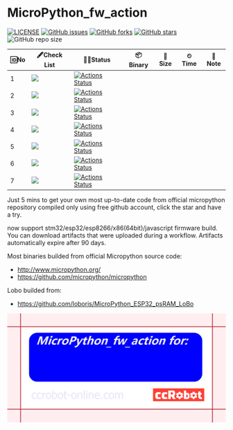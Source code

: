 # MicroPython_fw_action

[![LICENSE](https://img.shields.io/github/license/mashape/apistatus.svg?style=flat-square&label=LICENSE)](https://github.com/ccccmagicboy/MicroPython_fw_action/blob/master/LICENSE)
[![GitHub issues](https://img.shields.io/github/issues/ccccmagicboy/MicroPython_fw_action)](https://github.com/ccccmagicboy/MicroPython_fw_action/issues) [![GitHub forks](https://img.shields.io/github/forks/ccccmagicboy/MicroPython_fw_action)](https://github.com/ccccmagicboy/MicroPython_fw_action/network) [![GitHub stars](https://img.shields.io/github/stars/ccccmagicboy/MicroPython_fw_action)](https://github.com/ccccmagicboy/MicroPython_fw_action/stargazers)
![GitHub repo size](https://img.shields.io/github/repo-size/ccccmagicboy/micropython_fw_action)

| 🆔No 	| 🖋Check List 	| 👨‍💻Status   	| 📦Binary 	| 📐Size 	| ⏲Time 	| 📜Note 	|
|-----	|------------------------------------------------------	|------------------------------------------------------------------------------------------------------------------------------------------------------------------------------------------------------------------------	|---------	|-------	|-------	|-------	|
| 1 	| ![](https://img.shields.io/badge/STM32-official-blue) 	| [![Actions Status](https://github.com/ccccmagicboy/MicroPython_fw_action/workflows/STM32_BUILD/badge.svg)](https://github.com/ccccmagicboy/MicroPython_fw_action/actions?query=workflow%3ASTM32_BUILD) 	|  	|  	|  	|  	|
| 2 	| ![](https://img.shields.io/badge/ESP32-official-blue) 	| [![Actions Status](https://github.com/ccccmagicboy/MicroPython_fw_action/workflows/ESP32_BUILD/badge.svg)](https://github.com/ccccmagicboy/MicroPython_fw_action/actions?query=workflow%3AESP32_BUILD) 	|  	|  	|  	|  	|
| 3 	| ![](https://img.shields.io/badge/ESP8266-official-blue) 	| [![Actions Status](https://github.com/ccccmagicboy/MicroPython_fw_action/workflows/ESP8266_BUILD/badge.svg)](https://github.com/ccccmagicboy/MicroPython_fw_action/actions?query=workflow%3AESP8266_BUILD) 	|  	|  	|  	|  	|
| 4 	| ![](https://img.shields.io/badge/x86(64bit)-official-blue) 	| [![Actions Status](https://github.com/ccccmagicboy/MicroPython_fw_action/workflows/x86_BUILD(64bit)/badge.svg)](https://github.com/ccccmagicboy/MicroPython_fw_action/actions?query=workflow%3Ax86_BUILD(64bit)) 	|  	|  	|  	|  	|
| 5 	| ![](https://img.shields.io/badge/mpy_cross-official-blue) 	| [![Actions Status](https://github.com/ccccmagicboy/MicroPython_fw_action/workflows/mpy-cross_BUILD/badge.svg)](https://github.com/ccccmagicboy/MicroPython_fw_action/actions?query=workflow%3Ampy-cross_BUILD) 	|  	|  	|  	|  	|
| 6 	| ![](https://img.shields.io/badge/ESP32-LoBo-blue) 	| [![Actions Status](https://github.com/ccccmagicboy/MicroPython_fw_action/workflows/ESP32_LoBo_BUILD/badge.svg)](https://github.com/ccccmagicboy/MicroPython_fw_action/actions?query=workflow%3Ampy-ESP32_LoBo_BUILD) 	|  	|  	|  	|  	|
| 7 	| ![](https://img.shields.io/badge/Javascript-official-blue) 	| [![Actions Status](https://github.com/ccccmagicboy/MicroPython_fw_action/workflows/Javascript_BUILD/badge.svg)](https://github.com/ccccmagicboy/MicroPython_fw_action/actions?query=workflow%3Ampy-Javascript_BUILD) 	|  	|  	|  	|  	|


Just 5 mins to get your own most up-to-date code from official micropython repository compiled only using free github account, click the star and have a try.

now support stm32/esp32/esp8266/x86(64bit)/javascript firmware build. You can download artifacts that were uploaded during a workflow. Artifacts automatically expire after 90 days.

Most binaries builded from official Micropython source code:
- http://www.micropython.org/
- https://github.com/micropython/micropython

Lobo builded from:
- https://github.com/loboris/MicroPython_ESP32_psRAM_LoBo

![](MicroPython_fw_action_card.png)


